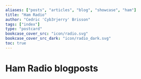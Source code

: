 ```yaml
---
aliases: ["posts", "articles", "blog", "showcase", "ham"]
title: "Ham Radio"
author: "Cedric 'Cyb3rjerry' Brisson"
tags: ["index"]
type: "postcard"
bookcase_cover_src: "icon/radio.svg"
bookcase_cover_src_dark: "icon/radio_dark.svg"
toc: true
---
```


# Ham Radio blogposts